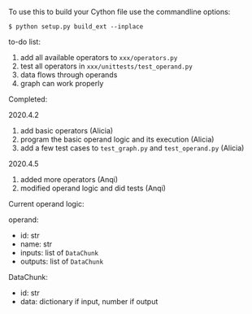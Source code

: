 To use this to build your Cython file use the commandline options:

```
$ python setup.py build_ext --inplace
```

to-do list:
1. add all available operators to `xxx/operators.py`
2. test all operators in `xxx/unittests/test_operand.py`
3. data flows through operands
4. graph can work properly

Completed:

2020.4.2
1. add basic operators (Alicia)
2. program the basic operand logic and its execution (Alicia)
3. add a few test cases to `test_graph.py` and `test_operand.py` (Alicia)

2020.4.5
1. added more operators (Anqi)
2. modified operand logic and did tests (Anqi)

Current operand logic:

operand:
- id: str
- name: str
- inputs: list of `DataChunk`
- outputs: list of `DataChunk`

DataChunk:
- id: str
- data: dictionary if input, number if output